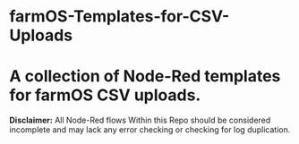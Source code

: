# farmOS-Templates-for-CSV-Uploads

# A collection of Node-Red templates for farmOS CSV uploads.

**Disclaimer:** All Node-Red flows Within this Repo should be considered incomplete and may lack any error checking or checking for log duplication.

